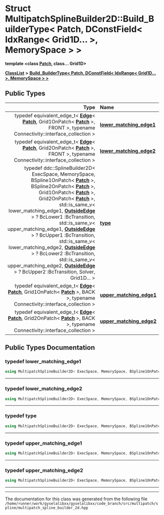 

# Struct MultipatchSplineBuilder2D::Build\_BuilderType&lt; Patch, DConstField&lt; IdxRange&lt; Grid1D... &gt;, MemorySpace &gt; &gt;

**template &lt;class [**Patch**](structPatch.md), class... Grid1D&gt;**



[**ClassList**](annotated.md) **>** [**Build\_BuilderType&lt; Patch, DConstField&lt; IdxRange&lt; Grid1D... &gt;, MemorySpace &gt; &gt;**](structMultipatchSplineBuilder2D_1_1Build__BuilderType_3_01Patch_00_01DConstField_3_01IdxRange_3_388990a8744187d12e0f612652c86727.md)






















## Public Types

| Type | Name |
| ---: | :--- |
| typedef equivalent\_edge\_t&lt; [**Edge**](structEdge.md)&lt; [**Patch**](structPatch.md), Grid1OnPatch&lt; [**Patch**](structPatch.md) &gt;, FRONT &gt;, typename Connectivity::interface\_collection &gt; | [**lower\_matching\_edge1**](#typedef-lower_matching_edge1)  <br> |
| typedef equivalent\_edge\_t&lt; [**Edge**](structEdge.md)&lt; [**Patch**](structPatch.md), Grid2OnPatch&lt; [**Patch**](structPatch.md) &gt;, FRONT &gt;, typename Connectivity::interface\_collection &gt; | [**lower\_matching\_edge2**](#typedef-lower_matching_edge2)  <br> |
| typedef ddc::SplineBuilder2D&lt; ExecSpace, MemorySpace, BSpline1OnPatch&lt; [**Patch**](structPatch.md) &gt;, BSpline2OnPatch&lt; [**Patch**](structPatch.md) &gt;, Grid1OnPatch&lt; [**Patch**](structPatch.md) &gt;, Grid2OnPatch&lt; [**Patch**](structPatch.md) &gt;, std::is\_same\_v&lt; lower\_matching\_edge1, [**OutsideEdge**](structOutsideEdge.md) &gt; ? BcLower1 :BcTransition, std::is\_same\_v&lt; upper\_matching\_edge1, [**OutsideEdge**](structOutsideEdge.md) &gt; ? BcUpper1 :BcTransition, std::is\_same\_v&lt; lower\_matching\_edge2, [**OutsideEdge**](structOutsideEdge.md) &gt; ? BcLower2 :BcTransition, std::is\_same\_v&lt; upper\_matching\_edge2, [**OutsideEdge**](structOutsideEdge.md) &gt; ? BcUpper2 :BcTransition, Solver, Grid1D... &gt; | [**type**](#typedef-type)  <br> |
| typedef equivalent\_edge\_t&lt; [**Edge**](structEdge.md)&lt; [**Patch**](structPatch.md), Grid1OnPatch&lt; [**Patch**](structPatch.md) &gt;, BACK &gt;, typename Connectivity::interface\_collection &gt; | [**upper\_matching\_edge1**](#typedef-upper_matching_edge1)  <br> |
| typedef equivalent\_edge\_t&lt; [**Edge**](structEdge.md)&lt; [**Patch**](structPatch.md), Grid2OnPatch&lt; [**Patch**](structPatch.md) &gt;, BACK &gt;, typename Connectivity::interface\_collection &gt; | [**upper\_matching\_edge2**](#typedef-upper_matching_edge2)  <br> |
















































## Public Types Documentation




### typedef lower\_matching\_edge1 

```C++
using MultipatchSplineBuilder2D< ExecSpace, MemorySpace, BSpline1OnPatch, BSpline2OnPatch, Grid1OnPatch, Grid2OnPatch, BcLower1, BcUpper1, BcLower2, BcUpper2, BcTransition, Connectivity, Solver, ValuesOnPatch, Patches >::Build_BuilderType< Patch, DConstField< IdxRange< Grid1D... >, MemorySpace > >::lower_matching_edge1 =  equivalent_edge_t< Edge<Patch, Grid1OnPatch<Patch>, FRONT>, typename Connectivity::interface_collection>;
```




<hr>



### typedef lower\_matching\_edge2 

```C++
using MultipatchSplineBuilder2D< ExecSpace, MemorySpace, BSpline1OnPatch, BSpline2OnPatch, Grid1OnPatch, Grid2OnPatch, BcLower1, BcUpper1, BcLower2, BcUpper2, BcTransition, Connectivity, Solver, ValuesOnPatch, Patches >::Build_BuilderType< Patch, DConstField< IdxRange< Grid1D... >, MemorySpace > >::lower_matching_edge2 =  equivalent_edge_t< Edge<Patch, Grid2OnPatch<Patch>, FRONT>, typename Connectivity::interface_collection>;
```




<hr>



### typedef type 

```C++
using MultipatchSplineBuilder2D< ExecSpace, MemorySpace, BSpline1OnPatch, BSpline2OnPatch, Grid1OnPatch, Grid2OnPatch, BcLower1, BcUpper1, BcLower2, BcUpper2, BcTransition, Connectivity, Solver, ValuesOnPatch, Patches >::Build_BuilderType< Patch, DConstField< IdxRange< Grid1D... >, MemorySpace > >::type =  ddc::SplineBuilder2D< ExecSpace, MemorySpace, BSpline1OnPatch<Patch>, BSpline2OnPatch<Patch>, Grid1OnPatch<Patch>, Grid2OnPatch<Patch>, std::is_same_v<lower_matching_edge1, OutsideEdge> ? BcLower1 : BcTransition, std::is_same_v<upper_matching_edge1, OutsideEdge> ? BcUpper1 : BcTransition, std::is_same_v<lower_matching_edge2, OutsideEdge> ? BcLower2 : BcTransition, std::is_same_v<upper_matching_edge2, OutsideEdge> ? BcUpper2 : BcTransition, Solver, Grid1D...>;
```




<hr>



### typedef upper\_matching\_edge1 

```C++
using MultipatchSplineBuilder2D< ExecSpace, MemorySpace, BSpline1OnPatch, BSpline2OnPatch, Grid1OnPatch, Grid2OnPatch, BcLower1, BcUpper1, BcLower2, BcUpper2, BcTransition, Connectivity, Solver, ValuesOnPatch, Patches >::Build_BuilderType< Patch, DConstField< IdxRange< Grid1D... >, MemorySpace > >::upper_matching_edge1 =  equivalent_edge_t< Edge<Patch, Grid1OnPatch<Patch>, BACK>, typename Connectivity::interface_collection>;
```




<hr>



### typedef upper\_matching\_edge2 

```C++
using MultipatchSplineBuilder2D< ExecSpace, MemorySpace, BSpline1OnPatch, BSpline2OnPatch, Grid1OnPatch, Grid2OnPatch, BcLower1, BcUpper1, BcLower2, BcUpper2, BcTransition, Connectivity, Solver, ValuesOnPatch, Patches >::Build_BuilderType< Patch, DConstField< IdxRange< Grid1D... >, MemorySpace > >::upper_matching_edge2 =  equivalent_edge_t< Edge<Patch, Grid2OnPatch<Patch>, BACK>, typename Connectivity::interface_collection>;
```




<hr>

------------------------------
The documentation for this class was generated from the following file `/home/runner/work/gyselalibxx/gyselalibxx/code_branch/src/multipatch/spline/multipatch_spline_builder_2d.hpp`

